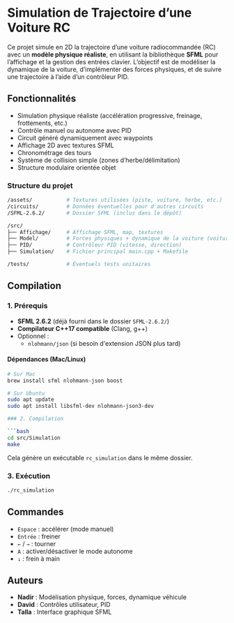 # Simulation de Trajectoire d’une Voiture RC

Ce projet simule en 2D la trajectoire d’une voiture radiocommandée (RC) avec un **modèle physique réaliste**, en utilisant la bibliothèque **SFML** pour l’affichage et la gestion des entrées clavier. L’objectif est de modéliser la dynamique de la voiture, d’implémenter des forces physiques, et de suivre une trajectoire à l’aide d’un contrôleur PID.

## Fonctionnalités

- Simulation physique réaliste (accélération progressive, freinage, frottements, etc.)
- Contrôle manuel ou autonome avec PID
- Circuit généré dynamiquement avec waypoints
- Affichage 2D avec textures SFML
- Chronométrage des tours
- Système de collision simple (zones d’herbe/délimitation)
- Structure modulaire orientée objet

### Structure du projet

```bash
/assets/           # Textures utilisées (piste, voiture, herbe, etc.)
/circuits/         # Données éventuelles pour d'autres circuits
/SFML-2.6.2/       # Dossier SFML (inclus dans le dépôt)

/src/
├── Affichage/     # Affichage SFML, map, textures
├── Model/         # Forces physiques + dynamique de la voiture (voiture.cpp/hpp, force.hpp)
├── PID/           # Contrôleur PID (vitesse, direction)
├── Simulation/    # Fichier principal main.cpp + Makefile

/tests/            # Éventuels tests unitaires
```

## Compilation

### 1. Prérequis

- **SFML 2.6.2** (déjà fourni dans le dossier `SFML-2.6.2/`)
- **Compilateur C++17 compatible** (Clang, g++)
- Optionnel :
  - `nlohmann/json` (si besoin d'extension JSON plus tard)

#### Dépendances (Mac/Linux)

```bash
# Sur Mac
brew install sfml nlohmann-json boost

# Sur Ubuntu
sudo apt update
sudo apt install libsfml-dev nlohmann-json3-dev 

### 2. Compilation

```bash
cd src/Simulation
make
```

Cela génère un exécutable `rc_simulation` dans le même dossier.

### 3. Exécution

```bash
./rc_simulation
```

## Commandes

- `Espace` : accélérer (mode manuel)
- `Entrée` : freiner
- `←` / `→` : tourner
- `A` : activer/désactiver le mode autonome
- `↓` : frein à main

## Auteurs

- **Nadir** : Modélisation physique, forces, dynamique véhicule
- **David** : Contrôles utilisateur, PID
- **Talla** : Interface graphique SFML 
